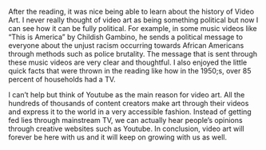 After the reading, it was nice being able to learn about the history of Video Art. I never really thought of video art as being something political but now I can see how it can be fully political. For example, in some music videos like “This is America” by Childish Gambino, he sends a political message to everyone about the unjust racism occurring towards African Americans through methods such as police brutality. The message that is sent through these music videos are very clear and thoughtful. I also enjoyed the little quick facts that were thrown in the reading like how in the 1950;s, over 85 percent of households had a TV.

I can’t help but think of Youtube as the main reason for video art. All the hundreds of thousands of content creators make art through their videos and express it to the world in a very accessible fashion. Instead of getting fed lies through mainstream TV, we can actually hear people’s opinions through creative websites such as Youtube.  In conclusion, video art will forever be here with us and it will keep on growing with us as well.

